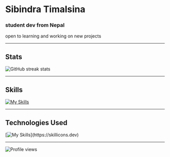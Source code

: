 # **Sibindra Timalsina**
### student dev from Nepal
open to learning and working on new projects

---

## **Stats**
![GitHub streak stats](https://github-readme-streak-stats.herokuapp.com/?user=Sibindra)

---
## **Skills**
[![My Skills](https://skillicons.dev/icons?i=react,html,css,js,c,cpp,java,php,mysql,md)](https://skillicons.dev)

---

## **Technologies Used**
[![My Skills](https://skillicons.dev/icons?i=linux,figma,vim,vscode,heroku,idea,bash,git,github,)](https://skillicons.dev)

---
![Profile views](https://gpvc.arturio.dev/Sibindra)  
